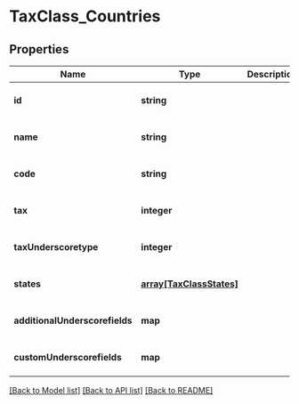 # TaxClass_Countries

## Properties
Name | Type | Description | Notes
------------ | ------------- | ------------- | -------------
**id** | **string** |  | [optional] [default to null]
**name** | **string** |  | [optional] [default to null]
**code** | **string** |  | [optional] [default to null]
**tax** | **integer** |  | [optional] [default to null]
**taxUnderscoretype** | **integer** |  | [optional] [default to null]
**states** | [**array[TaxClassStates]**](TaxClassStates.md) |  | [optional] [default to null]
**additionalUnderscorefields** | **map** |  | [optional] [default to null]
**customUnderscorefields** | **map** |  | [optional] [default to null]

[[Back to Model list]](../README.md#documentation-for-models) [[Back to API list]](../README.md#documentation-for-api-endpoints) [[Back to README]](../README.md)


